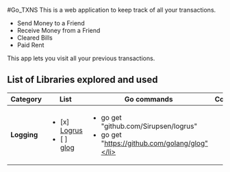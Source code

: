 #Go_TXNS
This is a web application to keep track of all your transactions.
* Send Money to a Friend
* Receive Money from a Friend
* Cleared Bills
* Paid Rent

This app lets you visit all your previous transactions.

## List of Libraries explored and used
| Category | List  | Go commands | Comments |
|----------|------|--------------|----------|
| **Logging** | <ul><li>[x] [Logrus](https://github.com/Sirupsen/logrus)</li><li>[ ] [glog](https://github.com/golang/glog)</li></ul> | <ul><li>go get "github.com/Sirupsen/logrus"</li> <li>go get "https://github.com/golang/glog"</li></ul>| |

